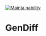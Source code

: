 [![Maintainability](https://api.codeclimate.com/v1/badges/5a43d836ffededef6fe1/maintainability)](https://codeclimate.com/github/sanarise-pr/project-lvl2-s261/maintainability)

# GenDiff
